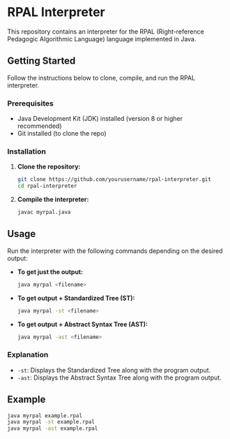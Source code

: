 # RPAL Interpreter

This repository contains an interpreter for the RPAL (Right-reference Pedagogic Algorithmic Language) language implemented in Java.

## Getting Started

Follow the instructions below to clone, compile, and run the RPAL interpreter.

### Prerequisites

- Java Development Kit (JDK) installed (version 8 or higher recommended)
- Git installed (to clone the repo)

### Installation

1. **Clone the repository:**

   ```bash
   git clone https://github.com/yourusername/rpal-interpreter.git
   cd rpal-interpreter
   ```

2. **Compile the interpreter:**

   ```bash
   javac myrpal.java
   ```

## Usage

Run the interpreter with the following commands depending on the desired output:

- **To get just the output:**

  ```bash
  java myrpal <filename>
  ```

- **To get output + Standardized Tree (ST):**

  ```bash
  java myrpal -st <filename>
  ```

- **To get output + Abstract Syntax Tree (AST):**

  ```bash
  java myrpal -ast <filename>
  ```

### Explanation

- `-st`: Displays the Standardized Tree along with the program output.
- `-ast`: Displays the Abstract Syntax Tree along with the program output.

## Example

```bash
java myrpal example.rpal
java myrpal -st example.rpal
java myrpal -ast example.rpal
```

